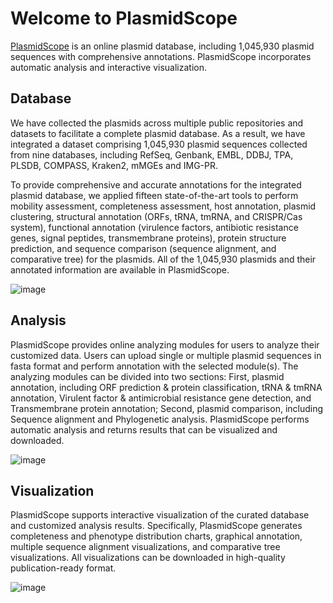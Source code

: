 # Welcome to PlasmidScope

[PlasmidScope](https://plasmid.deepomics.org/) is an online plasmid database, including 1,045,930 plasmid sequences with comprehensive annotations. PlasmidScope incorporates automatic analysis and interactive visualization.

## Database

We have collected the plasmids across multiple public repositories and datasets to facilitate a complete plasmid database. As a result, we have integrated a dataset comprising 1,045,930 plasmid sequences collected from nine databases, including RefSeq, Genbank, EMBL, DDBJ, TPA, PLSDB, COMPASS, Kraken2, mMGEs and IMG-PR.

To provide comprehensive and accurate annotations for the integrated plasmid database, we applied fifteen state-of-the-art tools to perform mobility assessment, completeness assessment, host annotation, plasmid clustering, structural annotation (ORFs, tRNA, tmRNA, and CRISPR/Cas system), functional annotation (virulence factors, antibiotic resistance genes, signal peptides, transmembrane proteins), protein structure prediction, and sequence comparison (sequence alignment, and comparative tree) for the plasmids. All of the 1,045,930 plasmids and their annotated information are available in PlasmidScope.

![image](/Figures/Plasmid_database.png)

## Analysis
PlasmidScope provides online analyzing modules for users to analyze their customized data. Users can upload single or multiple plasmid sequences in fasta format and perform annotation with the selected module(s). The analyzing modules can be divided into two sections: First, plasmid annotation, including ORF prediction & protein classification, tRNA & tmRNA annotation, Virulent factor & antimicrobial resistance gene detection, and Transmembrane protein annotation; Second, plasmid comparison, including Sequence alignment and Phylogenetic analysis. PlasmidScope performs automatic analysis and returns results that can be visualized and downloaded.

![image](/Figures/Plasmid_analysis.png)

## Visualization

PlasmidScope supports interactive visualization of the curated database and customized analysis results. Specifically, PlasmidScope generates completeness and phenotype distribution charts, graphical annotation, multiple sequence alignment visualizations, and comparative tree visualizations. All visualizations can be downloaded in high-quality publication-ready format.  

![image](/Figures/Plasmid_visualization.png)
